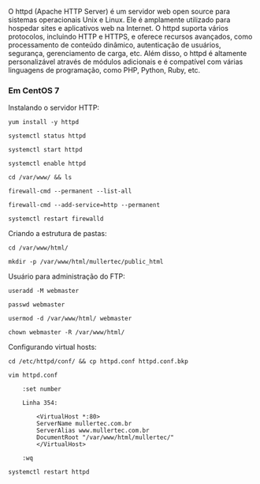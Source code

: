 O httpd (Apache HTTP Server) é um servidor web open source para sistemas operacionais Unix e Linux. Ele é amplamente utilizado para hospedar sites e aplicativos web na Internet. O httpd suporta vários protocolos, incluindo HTTP e HTTPS, e oferece recursos avançados, como processamento de conteúdo dinâmico, autenticação de usuários, segurança, gerenciamento de carga, etc. Além disso, o httpd é altamente personalizável através de módulos adicionais e é compatível com várias linguagens de programação, como PHP, Python, Ruby, etc.

### Em CentOS 7

Instalando o servidor HTTP:

    yum install -y httpd

    systemctl status httpd

    systemctl start httpd

    systemctl enable httpd

    cd /var/www/ && ls

    firewall-cmd --permanent --list-all

    firewall-cmd --add-service=http --permanent
 
    systemctl restart firewalld

Criando a estrutura de pastas:

    cd /var/www/html/

    mkdir -p /var/www/html/mullertec/public_html

Usuário para administração do FTP:

    useradd -M webmaster

    passwd webmaster

    usermod -d /var/www/html/ webmaster

    chown webmaster -R /var/www/html/

Configurando virtual hosts:

    cd /etc/httpd/conf/ && cp httpd.conf httpd.conf.bkp

    vim httpd.conf

        :set number

        Linha 354: 
        
            <VirtualHost *:80>
            ServerName mullertec.com.br
            ServerAlias www.mullertec.com.br
            DocumentRoot "/var/www/html/mullertec/"
            </VirtualHost>

        :wq

    systemctl restart httpd

    
    